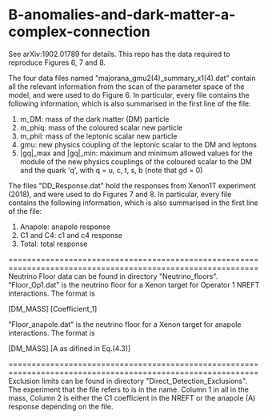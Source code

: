 # B-anomalies-and-dark-matter-a-complex-connection

See arXiv:1902.01789 for details. This repo has the data required to reproduce Figures 6, 7 and 8.

The four data files named "majorana_gmu2(4)_summary_x1(4).dat" contain all the relevant information from the scan of the parameter space of the model, and were used to do Figure 6. In particular, every file contains the following information, which is also summarised in the first line of the file:

   1) m_DM: mass of the dark matter (DM) particle
   2) m_phiq: mass of the coloured scalar new particle
   3) m_phil: mass of the leptonic scalar new particle
   4) gmu: new physics coupling of the leptonic scalar to the DM and leptons
   5) |gq|_max and |gq|_min: maximum and minimum allowed values for the module of the new physics couplings of the coloured scalar to the DM and the quark 'q', with q = u, c, t, s, b (note that gd = 0)


The files "DD_Response.dat" hold the responses from Xenon1T experiment (2018), and were used to do Figures 7 and 8. In particular, every file contains the following information, which is also summarised in the first line of the file:

   1) Anapole: anapole response
   2) C1 and C4: c1 and c4 response
   4) Total: total response


============================================================================================================
Neutrino Floor data can be found in directory "Neutrino_floors". 
"Floor_Op1.dat" is the neutrino floor for a Xenon target for Operator 1 NREFT interactions. The format is 

[DM_MASS] [Coefficient_1] 

"Floor_anapole.dat" is the neutrino floor for a Xenon target for anapole interactions. The format is

[DM_MASS] [A as difined in Eq.(4.3)]

============================================================================================================
Exclusion limits can be found in directory "Direct_Detection_Exclusions". The experiment that the file refers to is in the name. Column 1 in all in the mass, Column 2 is either the C1 coefficient in the NREFT or the anapole (A) response depending on the file. 
